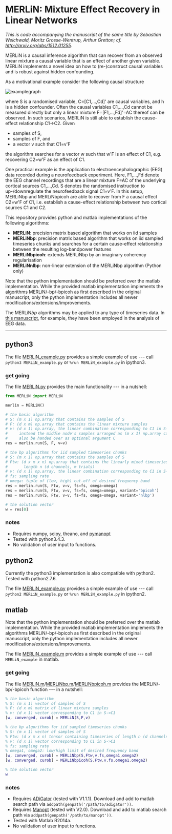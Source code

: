# MERLiN: Mixture Effect Recovery in Linear Networks

*This is code accompanying the manuscript of the same title by Sebastian Weichwald, Moritz Grosse-Wentrup, Arthur Gretton; cf. http://arxiv.org/abs/1512.01255.*

MERLiN is a causal inference algorithm that can recover from an observed linear mixture a causal variable that is an effect of another given variable.
MERLiN implements a novel idea on how to (re-)construct causal variables and is robust against hidden confounding.

As a motivational example consider the following causal structure

![examplegraph](http://sweichwald.bplaced.net/MERLiN/examplegraph.png)

where S is a randomised variable, C=[C1,...,Cd]' are causal variables, and h is a hidden confounder.
Often the causal variables C1,...,Cd cannot be measured directly but only a linear mixture F=[F1,...,Fd]'=AC thereof can be observed.
In such scenarios, MERLiN is still able to establish the cause-effect relationship C1→C2.
Given

* samples of S,
* samples of F, and
* a vector v such that C1=v'F

the algorithm searches for a vector w such that w'F is an effect of C1, e.g. recovering C2=w'F as an effect of C1.

One practical example is the application to electroencephalographic (EEG) data recorded during a neurofeedback experiment.
Here, F1,...,Fd denote the EEG channel recordings that are a linear mixture F=AC of the underlying cortical sources C1,...,Cd.
S denotes the randomised instruction to up-/downregulate the neurofeedback signal C1=v'F.
In this setup, MERLiNbp and MERLiNbpicoh are able to recover from F a causal effect C2=w'F of C1, i.e. establish a cause-effect relationship between two cortical sources C1 and C2.

This repository provides python and matlab implementations of the following algorithms:

* **MERLiN**: precision matrix based algorithm that works on iid samples
* **MERLiNbp**: precision matrix based algorithm that works on iid sampled timeseries chunks and searches for a certain cause-effect relationship between the resulting log-bandpower features
* **MERLiNbpicoh**: extends MERLiNbp by an imaginary coherency regularisation
* **MERLiNnlbp**: non-linear extension of the MERLiNbp algorithm (Python only)

Note that the python implementation should be preferred over the matlab implementation. While the provided matlab implementation implements the algorithms MERLiN/-bp/-bpicoh as first described in the original manuscript, only the python implementation includes all newer modifications/extensions/improvements.

The MERLiN*bp* algorithms may be applied to any type of timeseries data.
In [this manuscript](http://arxiv.org/abs/1512.01255), for example, they have been employed in the analysis of EEG data.


---


## python3

The file [MERLiN_example.py](python3/MERLiN_example.py) provides a simple example of use --- call `python3 MERLiN_example.py` or `%run MERLiN_example.py` in ipython3.

### get going

The file [MERLiN.py](python3/MERLiN.py) provides the main functionality --- in a nutshell:

```python
from MERLiN import MERLiN

merlin = MERLiN()

# the basic algorithm
# S: (m x 1) np.array that contains the samples of S
# F: (d x m) np.array that contains the linear mixture samples
# v: (d x 1) np.array, the linear combination corresponding to C1 in S->C1,
#     instead the middle node's samples arranged as (m x 1) np.array can
#     also be handed over as optional argument C
res = merlin.run(S, F, v=v)

# the bp algorithms for iid sampled timeseries chunks
# S: (m x 1) np.array that contains the samples of S
# Ftw: (d x m x n) np.array that contains the linearly mixed timeseries of
#       length n (d channels, m trials)
# v: (d x 1) np.array, the linear combination corresponding to C1 in S->C1
# fs: sampling rate
# omega: tuple of (low, high) cut-off of desired frequency band
res = merlin.run(S, Ftw, v=v, fs=fs, omega=omega)
res = merlin.run(S, Ftw, v=v, fs=fs, omega=omega, variant='bpicoh')
res = merlin.run(S, Ftw, v=v, fs=fs, omega=omega, variant='nlbp')

# the solution vector
w = res[0]
```

### notes

* Requires numpy, scipy, theano, and [pymanopt](https://pymanopt.github.io/)
* Tested with python3.4.3.
* No validation of user input to functions.


## python2

Currently the python3 implementation is also compatible with python2. Tested with python2.7.6.

The file [MERLiN_example.py](python3/MERLiN_example.py) provides a simple example of use --- call `python2 MERLiN_example.py` or `%run MERLiN_example.py` in ipython2.


## matlab

Note that the python implementation should be preferred over the matlab implementation. While the provided matlab implementation implements the algorithms MERLiN/-bp/-bpicoh as first described in the original manuscript, only the python implementation includes all newer modifications/extensions/improvements.

The file [MERLiN_example.m](matlab/MERLiN_example.m) provides a simple example of use --- call `MERLiN_example` in matlab.

### get going

The file [MERLiN.m](matlab/MERLiN.m)/[MERLiNbp.m](matlab/MERLiNbp.m)/[MERLiNbpicoh.m](matlab/MERLiNbpicoh.m) provides the MERLiN/-bp/-bpicoh function --- in a nutshell:

```matlab
% the basic algorithm
% S: (m x 1) vector of samples of S
% F: (d x m) matrix of linear mixture samples
% v: (d x 1) vector corresponding to C1 in S->C1
[w, converged, curob] = MERLiN(S,F,v)

% the bp algorithms for iid sampled timeseries chunks
% S: (m x 1) vector of samples of S
% Ftw: (d x m x n) tensor containing timeseries of length n (d channels, m trials)
% v: (d x 1) vector corresponding to C1 in S->C1
% fs: sampling rate
% omega1, omega2: low/high limit of desired frequency band
[w, converged, curob] = MERLiNbp(S,Ftw,v,fs,omega1,omega2)
[w, converged, curob] = MERLiNbpicoh(S,Ftw,v,fs,omega1,omega2)

% the solution vector
w
```

### notes

* Requires [ADiGator](http://adigator.sourceforge.net/) (tested with V1.1.1). Download and add to matlab search path via `addpath(genpath('/path/to/adigator'))`.
* Requires [Manopt](http://manopt.org/) (tested with V2.0). Download and add to matlab search path via `addpath(genpath('/path/to/manopt'))`.
* Tested with Matlab R2014a.
* No validation of user input to functions.
